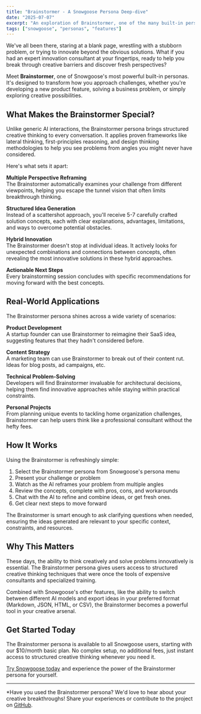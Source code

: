 ```yaml
---
title: "Brainstormer - A Snowgoose Persona Deep-dive"
date: "2025-07-07"
excerpt: "An exploration of Brainstormer, one of the many built-in personas in Snowgoose"
tags: ["snowgoose", "personas", "features"]
---
```


We've all been there, staring at a blank page, wrestling with a stubborn problem, or trying to innovate beyond the obvious solutions. What if you had an expert innovation consultant at your fingertips, ready to help you break through creative barriers and discover fresh perspectives?

Meet **Brainstormer**, one of Snowgoose's most powerful built-in personas. It's designed to transform how you approach challenges, whether you're developing a new product feature, solving a business problem, or simply exploring creative possibilities.

## What Makes the Brainstormer Special?

Unlike generic AI interactions, the Brainstormer persona brings structured creative thinking to every conversation. It applies proven frameworks like lateral thinking, first-principles reasoning, and design thinking methodologies to help you see problems from angles you might never have considered.

Here's what sets it apart:

**Multiple Perspective Reframing**  
The Brainstormer automatically examines your challenge from different viewpoints, helping you escape the tunnel vision that often limits breakthrough thinking.

**Structured Idea Generation**  
Instead of a scattershot approach, you'll receive 5-7 carefully crafted solution concepts, each with clear explanations, advantages, limitations, and ways to overcome potential obstacles.

**Hybrid Innovation**  
The Brainstormer doesn't stop at individual ideas. It actively looks for unexpected combinations and connections between concepts, often revealing the most innovative solutions in these hybrid approaches.

**Actionable Next Steps**  
Every brainstorming session concludes with specific recommendations for moving forward with the best concepts.

## Real-World Applications

The Brainstormer persona shines across a wide variety of scenarios:

**Product Development**  
A startup founder can use Brainstormer to reimagine their SaaS idea, suggesting features that they hadn't considered before.

**Content Strategy**  
A marketing team can use Brainstormer to break out of their content rut. Ideas for blog posts, ad campaigns, etc.

**Technical Problem-Solving**  
Developers will find Brainstormer invaluable for architectural decisions, helping them find innovative approaches while staying within practical constraints.

**Personal Projects**  
From planning unique events to tackling home organization challenges, Brainstormer can help users think like a professional consultant without the hefty fees.

## How It Works

Using the Brainstormer is refreshingly simple:

1. Select the Brainstormer persona from Snowgoose's persona menu
2. Present your challenge or problem
3. Watch as the AI reframes your problem from multiple angles
4. Review the concepts, complete with pros, cons, and workarounds
5. Chat with the AI to refine and combine ideas, or get fresh ones.
6. Get clear next steps to move forward

The Brainstormer is smart enough to ask clarifying questions when needed, ensuring the ideas generated are relevant to your specific context, constraints, and resources.

## Why This Matters

These days, the ability to think creatively and solve problems innovatively is essential. The Brainstormer persona gives users access to structured creative thinking techniques that were once the tools of expensive consultants and specialized training.

Combined with Snowgoose's other features, like the ability to switch between different AI models and export ideas in your preferred format (Markdown, JSON, HTML, or CSV), the Brainstormer becomes a powerful tool in your creative arsenal.

## Get Started Today

The Brainstormer persona is available to all Snowgoose users, starting with our $10/month basic plan. No complex setup, no additional fees, just instant access to structured creative thinking whenever you need it.

[Try Snowgoose today](https://snowgoose.app) and experience the power of the Brainstormer persona for yourself.

---

\*Have you used the Brainstormer persona? We'd love to hear about your creative breakthroughs! Share your experiences or contribute to the project on [GitHub](https://github.com/loneyeti/snowgoose).
